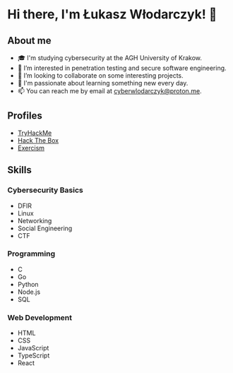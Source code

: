 # Hi there, I'm Łukasz Włodarczyk! 👋

## About me

- 🎓 I'm studying cybersecurity at the AGH University of Krakow.
- 👀 I’m interested in penetration testing and secure software engineering.
- 💞️ I’m looking to collaborate on some interesting projects.
- 🌱 I'm passionate about learning something new every day.
- 📫 You can reach me by email at [cyberwlodarczyk@proton.me](mailto:cyberwlodarczyk@proton.me).

## Profiles

- [TryHackMe](https://tryhackme.com/p/wl0d4r)
- [Hack The Box](https://app.hackthebox.com/profile/1806584)
- [Exercism](https://exercism.org/profiles/cyberwlodarczyk)

## Skills

### Cybersecurity Basics

- DFIR
- Linux
- Networking
- Social Engineering
- CTF

### Programming

- C
- Go
- Python
- Node.js
- SQL

### Web Development

- HTML
- CSS
- JavaScript
- TypeScript
- React
